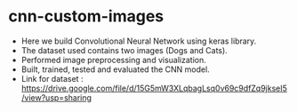 # cnn-custom-images

* Here we build Convolutional Neural Network using keras library.
* The dataset used contains two images (Dogs and Cats).
* Performed image preprocessing and visualization.
* Built, trained, tested and evaluated the CNN model.
* Link for dataset : https://drive.google.com/file/d/15G5mW3XLqbagLsq0v69c9dfZq9jkseI5/view?usp=sharing
